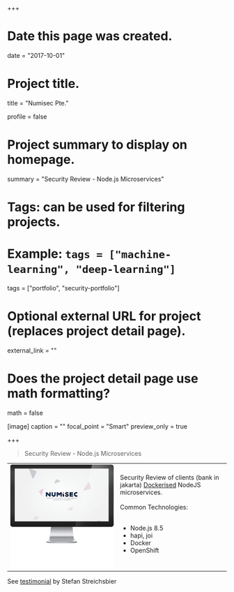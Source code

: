 +++
# Date this page was created.
date = "2017-10-01"

# Project title.
title = "Numisec Pte."

profile = false

# Project summary to display on homepage.
summary = "Security Review - Node.js Microservices"

# Tags: can be used for filtering projects.
# Example: `tags = ["machine-learning", "deep-learning"]`
tags = ["portfolio", "security-portfolio"]

# Optional external URL for project (replaces project detail page).
external_link = ""

# Does the project detail page use math formatting?
math = false

[image]
caption = ""
focal_point = "Smart"
preview_only = true

+++

> Security Review - Node.js Microservices

<table>
   <tr>
      <td style="text-align: left; width: 50%"><img src="featured.png"></td>
      <td style="text-align: left">
         Security Review of clients (bank in jakarta) <a href="/publication/docker-security/" target="_blank">Dockerised</a> NodeJS microservices.
         <br><br>
         Common Technologies:
         <br><br>
         <ul>
            <li>Node.js 8.5</li>
            <li>hapi, joi</li>
            <li>Docker</li>
            <li>OpenShift</li>
         </ul>
      </td>
   </tr>
</table>

See <a href="../testimonial-stefan-streichsbier">testimonial</a> by Stefan Streichsbier





